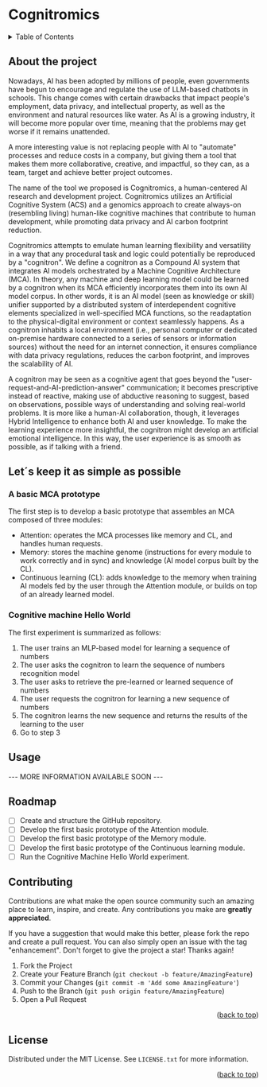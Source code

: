# Cognitromics

<!-- TABLE OF CONTENTS -->
<details>
  <summary>Table of Contents</summary>
  <ol>
    <li>
      <a href="#about-the-project">About the project</a>
    </li>
    <li>
      <a href="#Lets-keep-it-as-simple-as-possible">Let´s keep it as simple as possible</a>
      <ul>
        <li><a href="#a-basic-mca-prototype">A basic MCA prototype</a></li>
        <li><a href="#cognitive-machine-hello-world"> Cognitive machine Hello World</a></li>
      </ul>
    </li>
    <li><a href="#usage">Usage</a></li>
    <li><a href="#roadmap">Roadmap</a></li>
    <li><a href="#contributing">Contributing</a></li>
    <li><a href="#license">License</a></li>
  </ol>
</details>

## About the project
Nowadays, AI has been adopted by millions of people, even governments have begun to encourage and regulate the use of LLM-based chatbots in schools. This change comes with certain drawbacks that impact people's employment, data privacy, and intellectual property, as well as the environment and natural resources like water. As AI is a growing industry, it will become more popular over time, meaning that the problems may get worse if it remains unattended. 

A more interesting value is not replacing people with AI to "automate" processes and reduce costs in a company, but giving them a tool that makes them more collaborative, creative, and impactful, so they can, as a team, target and achieve better project outcomes.

The name of the tool we proposed is Cognitromics, a human-centered AI research and development project. Cognitromics utilizes an Artificial Cognitive System (ACS) and a genomics approach to create always-on (resembling living) human-like cognitive machines that contribute to human development, while promoting data privacy and AI carbon footprint reduction.  

Cognitromics attempts to emulate human learning flexibility and versatility in a way that any procedural task and logic could potentially be reproduced by a "cognitron". We define a cognitron as a Compound AI system that integrates AI models orchestrated by a Machine Cognitive Architecture (MCA). In theory, any machine and deep learning model could be learned by a cognitron when its MCA efficiently incorporates them into its own AI model corpus. In other words, it is an AI model (seen as knowledge or skill) unifier supported by a distributed system of interdependent cognitive elements specialized in well-specified MCA functions, so the readaptation to the physical-digital environment or context seamlessly happens. As a cognitron inhabits a local environment (i.e., personal computer or dedicated on-premise hardware connected to a series of sensors or information sources) without the need for an internet connection, it ensures compliance with data privacy regulations, reduces the carbon footprint, and improves the scalability of AI.

A cognitron may be seen as a cognitive agent that goes beyond the "user-request-and-AI-prediction-answer" communication; it becomes prescriptive instead of reactive, making use of abductive reasoning to suggest, based on observations, possible ways of understanding and solving real-world problems. It is more like a human-AI collaboration, though, it leverages Hybrid Intelligence to enhance both AI and user knowledge. To make the learning experience more insightful, the cognitron might develop an artificial emotional intelligence. In this way, the user experience is as smooth as possible, as if talking with a friend.

## Let´s keep it as simple as possible

### A basic MCA prototype
The first step is to develop a basic prototype that assembles an MCA composed of three modules:
- Attention: operates the MCA processes like memory and CL, and handles human requests.
- Memory: stores the machine genome (instructions for every module to work correctly and in sync) and knowledge (AI model corpus built by the CL).
- Continuous learning (CL): adds knowledge to the memory when training AI models fed by the user through the Attention module, or builds on top of an already learned model.

### Cognitive machine Hello World
The first experiment is summarized as follows:
1) The user trains an MLP-based model for learning a sequence of numbers
2) The user asks the cognitron to learn the sequence of numbers recognition model
3) The user asks to retrieve the pre-learned or learned sequence of numbers
4) The user requests the cognitron for learning a new sequence of numbers
5) The cognitron learns the new sequence and returns the results of the learning to the user
6) Go to step 3

## Usage
--- MORE INFORMATION AVAILABLE SOON ---
## Roadmap
- [ ] Create and structure the GitHub repository.
- [ ] Develop the first basic prototype of the Attention module.
- [ ] Develop the first basic prototype of the Memory module.
- [ ] Develop the first basic prototype of the Continuous learning module.
- [ ] Run the Cognitive Machine Hello World experiment.

## Contributing
Contributions are what make the open source community such an amazing place to learn, inspire, and create. Any contributions you make are **greatly appreciated**.

If you have a suggestion that would make this better, please fork the repo and create a pull request. You can also simply open an issue with the tag "enhancement".
Don't forget to give the project a star! Thanks again!

1. Fork the Project
2. Create your Feature Branch (`git checkout -b feature/AmazingFeature`)
3. Commit your Changes (`git commit -m 'Add some AmazingFeature'`)
4. Push to the Branch (`git push origin feature/AmazingFeature`)
5. Open a Pull Request

<p align="right">(<a href="#top">back to top</a>)</p>

## License

Distributed under the MIT License. See `LICENSE.txt` for more information.

<p align="right">(<a href="#top">back to top</a>)</p>

